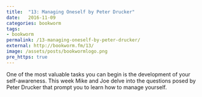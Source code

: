 ```yaml
---
title:  "13: Managing Oneself by Peter Drucker"
date:   2016-11-09
categories: bookworm
tags:
- bookworm
permalink: /13-managing-oneself-by-peter-drucker/
external: http://bookworm.fm/13/
image: /assets/posts/bookwormlogo.png
pre_https: true
---
```

One of the most valuable tasks you can begin is the development of your self-awareness. This week Mike and Joe delve into the questions posed by Peter Drucker that prompt you to learn how to manage yourself.
<!--more-->